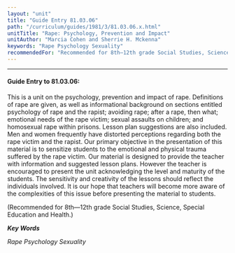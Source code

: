 ```yaml
---
layout: "unit"
title: "Guide Entry 81.03.06"
path: "/curriculum/guides/1981/3/81.03.06.x.html"
unitTitle: "Rape: Psychology, Prevention and Impact"
unitAuthor: "Marcia Cohen and Sherrie H. Mckenna"
keywords: "Rape Psychology Sexuality"
recommendedFor: "Recommended for 8th—12th grade Social Studies, Science, Special Education and Health."
---
```

<body>
<hr/>
<h4>
Guide Entry to 81.03.06:
</h4>
This is a unit on the psychology, prevention and impact of rape. Definitions of rape are given, as well as informational background on sections entitled psychology of rape and the rapist; avoiding rape; after a rape, then what; emotional needs of the rape victim; sexual assaults on children; and homosexual rape within prisons.  Lesson plan suggestions are also included.  Men and women frequently have distorted perceptions regarding both the rape victim and the rapist. Our primary objective in the presentation of this material is to sensitize students to the emotional and physical trauma suffered by the rape victim.  Our material is designed to provide the teacher with information and suggested lesson plans.  However the teacher is encouraged to present the unit acknowledging the level and maturity of the students.  The sensitivity and creativity of the lessons should reflect the individuals involved.  It is our hope that teachers will become more aware of the complexities of this issue before presenting the material to students.
<p>
(Recommended for 8th—12th grade Social Studies, Science, Special Education and Health.)
</p>
<p>
<b>
<i>
Key Words
</i>
</b>
<br/>
</p>
<p>
<i>
Rape Psychology Sexuality
</i>
</p>
</body>